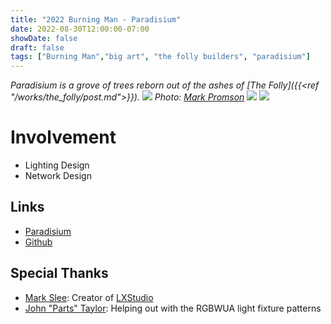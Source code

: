 ```yaml
---
title: "2022 Burning Man - Paradisium"
date: 2022-08-30T12:00:00-07:00
showDate: false
draft: false
tags: ["Burning Man","big art", "the folly builders", "paradisium"]
---
```

*Paradisium is a grove of trees reborn out of the ashes of [The Folly]({{<ref "/works/the_folly/post.md">}}).*
![](../images/paradisium.jpg)
*Photo: [Mark Promson](http://www.markfromson.com/)*
![](../images/paradisium_2.jpg)
![](../images/paradisium_3.jpg)

# Involvement
- Lighting Design
- Network Design

## Links
- [Paradisium](https://www.follybuilders.com/paradisium)
- [Github](https://github.com/FollyBuilders/paradisium)

## Special Thanks
- [Mark Slee](http://mcslee.com): Creator of [LXStudio](https://lx.studio)
- [John "Parts" Taylor](https://lumigeek.com/): Helping out with the RGBWUA light fixture patterns
